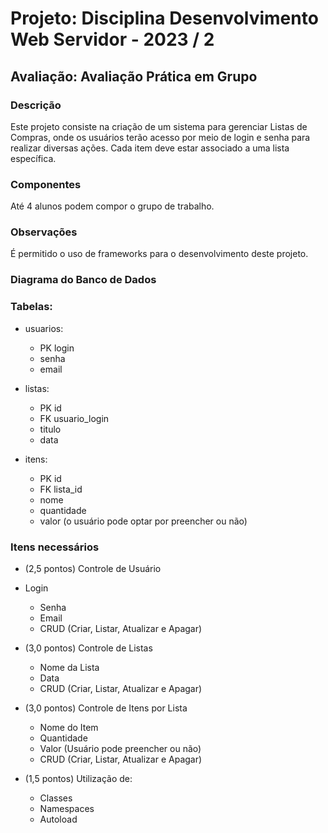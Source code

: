 # Projeto: Disciplina Desenvolvimento Web Servidor - 2023 / 2

## Avaliação: Avaliação Prática em Grupo

### Descrição
Este projeto consiste na criação de um sistema para gerenciar Listas de Compras, onde os usuários terão acesso por meio de login e senha para realizar diversas ações. Cada item deve estar associado a uma lista específica.

### Componentes
Até 4 alunos podem compor o grupo de trabalho.

### Observações
É permitido o uso de frameworks para o desenvolvimento deste projeto.

### Diagrama do Banco de Dados
### Tabelas:

- usuarios:
  - PK login
  - senha
  - email

- listas:
  - PK id
  - FK usuario_login
  - titulo
  - data

- itens:
  - PK id
  - FK lista_id
  - nome
  - quantidade
  - valor (o usuário pode optar por preencher ou não)

### Itens necessários

- (2,5 pontos) Controle de Usuário
- Login
  - Senha
  - Email
  - CRUD (Criar, Listar, Atualizar e Apagar)

- (3,0 pontos) Controle de Listas
  - Nome da Lista
  - Data
  - CRUD (Criar, Listar, Atualizar e Apagar)

- (3,0 pontos) Controle de Itens por Lista
  - Nome do Item
  - Quantidade
  - Valor (Usuário pode preencher ou não)
  - CRUD (Criar, Listar, Atualizar e Apagar)

- (1,5 pontos) Utilização de:
  - Classes
  - Namespaces
  - Autoload
